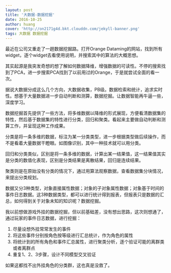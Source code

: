 ```yaml
---
layout: post
title: '大数据-数据挖掘'
date: 2016-10-25
author: huang
cover: 'http://on2171g4d.bkt.clouddn.com/jekyll-banner.png'
tags: 大数据 数据挖掘
---
```


最近在公司又重走了一趟数据挖掘路。打开Orange Dataming的网站，找到所有widget，逐个widget去看使用说明，并搜索其中的算法的大概思想。

其实起源是我突发奇想的想了解如何数据降维，增强数据的可读性。不停的搜索找到了PCA，进一步搜索PCA找到了以前用过的Orange，于是就尝试全面的看一次。

据说大数据分成这么几个方向，大数据收集，PB级。数据检索和统计，追求实时性。想基于大量数据进一步自动判断和测算，数据挖掘。让数据智能再牛逼一些，深度学习。

数据挖掘首先提供了一些方法，将多维数据以降维的形式展现，方便看清数据集的特性，然后基于数据集的特性进行分类，回归和聚类。看起来主要做自动判断和测算工作，并呈现这种工作成果。

分类是将一条多维的数据，标注为某一分类类型，进一步根据类型做后续操作，而不是看着大量数据干瞪眼。如图像识别，其中一种技术就可以用分类。

回归和分类类似，区别是将一条多维的数据，计算出某一结果值，这一结果值其实是分类的数值化表现，区别是分类结果是离散结果，回归是连续结果。

聚类则是在原始没有分类的情况下，通过用算法观察数据，查看数据集分块情况，来提出分类规划。

数据又分3种类型，对象直接属性数据；对象的子对象属性数据；对象基于时间的事件日志数据。这3种数据类型，都可以进行统计得到报表，但报表只是数据的汇总，如何得到关于对象未知的知识呢？数据挖掘。

我以前想做游戏外挂的数据挖掘，但以前基础差，没有想出思路，这次则想通了，通过玩家的事件日志数据，进行挖掘：

1. 尽量设想外挂常常发生的事件
2. 将这些事件分别按角色按等级进行汇总统计，作为角色的属性
3. 将统计到的所有角色和事件汇总属性，进行聚类分析，逐个验证可能的离群类或者离群点
4. 重复1、2、3步骤，设计不同模型交叉验证

如果这都找不出外挂角色的分类群，这也真是没救了。
